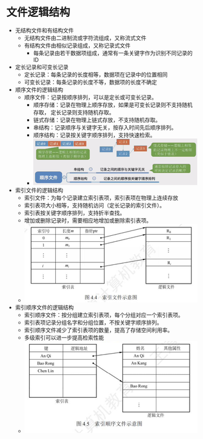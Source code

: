 # 文件逻辑结构

* 无结构文件和有结构文件
    * 无结构文件由二进制流或字符流组成，又称流式文件
    * 有结构文件由相似记录组成，又称记录式文件
        * 每条记录由若干数据项组成，通常有一条关键字作为识别不同记录的ID
* 定长记录和可变长记录
    * 定长记录：每条记录的长度相等，数据项在记录中的位置相同
    * 可变长记录：每条记录的长度不等，数据项的长度不确定
* 顺序文件的逻辑结构
    * 顺序文件：记录按顺序排列，可以是定长或可变长记录。
        * 顺序存储：记录在物理上顺序存放，如果是可变长记录则不支持随机存取， 定长记录则支持随机存取。
        * 链式存储：记录在物理上链式存放，不支持随机存取。
        * 串结构：记录顺序与关键字无关，按存入时间先后顺序排列。
        * 顺序结构：记录按关键字顺序排列，支持快速检索。
        * ![](./img/Snipaste_2025-06-07_21-37-32.png)
* 索引文件的逻辑结构
    * 索引文件：为每个记录建立索引表项，索引表项在物理上连续存放
    * 索引表项大小相等，支持随机访问（定长记录的索引文件）。
    * 索引表按关键字顺序排列，支持折半查找。
    * 增加或删除记录时，需要相应地增加或删除索引表项。
    * ![](./img/Snipaste_2025-06-09_15-53-54.png)
* 索引顺序文件的逻辑结构
    * 索引顺序文件：按分组建立索引表项，每个分组对应一个索引表项。
    * 索引表项记录分组名字和分组位置，不按关键字顺序排列。
    * 索引顺序文件减少了索引表项的数量，提高了存储空间利用率。
    * 多级索引可以进一步提高检索性能
    * ![](./img/Snipaste_2025-06-09_15-54-08.png)